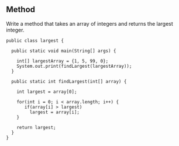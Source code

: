 ## Method

Write a method that takes an array of integers and returns the largest integer.

    public class largest {
    
      public static void main(String[] args) {
      
        int[] largestArray = {1, 5, 99, 0};
        System.out.print(findLargest(largestArray));
      }
    
      public static int findLargest(int[] array) {
      
        int largest = array[0];
      
        for(int i = 0; i < array.length; i++) {
           if(array[i] > largest)
             largest = array[i];
        }
      
        return largest;
      }
    }
